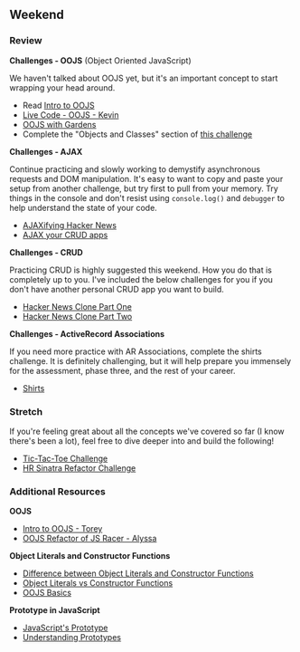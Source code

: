 ## Weekend

### Review


**Challenges - OOJS** (Object Oriented JavaScript)

We haven't talked about OOJS yet, but it's an important concept to start wrapping your head around.

- Read [Intro to OOJS](../resources/alycit_e6f5f20ced9b42a64f5a.md)
- [Live Code - OOJS - Kevin](https://talks.devbootcamp.com/oojs-zoo-example)
- [OOJS with Gardens](../../../../oojs-garden-challenge)
- Complete the "Objects and Classes" section of [this challenge](../../../../javascript-from-ruby-challenge)

**Challenges - AJAX**

Continue practicing and slowly working to demystify asynchronous requests and DOM manipulation. It's easy to want to copy and paste your setup from another challenge, but try first to pull from your memory. Try things in the console and don't resist using `console.log()` and `debugger` to help understand the state of your code.

- [AJAXifying Hacker News](../../../../ajaxifying-hacker-news-challenge)
- [AJAX your CRUD apps](../../../../ajax-review-challenge)

**Challenges - CRUD**

Practicing CRUD is highly suggested this weekend. How you do that is completely up to you. I've included the below challenges for you if you don't have another personal CRUD app you want to build.

- [Hacker News Clone Part One](../../../../hacker-news-clone-part-1-challenge)
- [Hacker News Clone Part Two](../../../../hacker-news-clone-part-2-challenge)

**Challenges - ActiveRecord Associations**

If you need more practice with AR Associations, complete the shirts challenge. It is definitely challenging, but it will help prepare you immensely for the assessment, phase three, and the rest of your career.

- [Shirts](../../../../active-record-associations-drill-shirts-challenge)

### Stretch

If you're feeling great about all the concepts we've covered so far (I know there's been a lot), feel free to dive deeper into and build the following!

- [Tic-Tac-Toe Challenge](../../../../tic-tac-toe-challenge)
- [HR Sinatra Refactor Challenge](../../../../hr-sinatra-refactor-challenge)

### Additional Resources

**OOJS**

- [Intro to OOJS - Torey](https://talks.devbootcamp.com/oojs-for-coyotes)
- [OOJS Refactor of JS Racer - Alyssa](https://talks.devbootcamp.com/mvc-oojs-racer-live-code)

**Object Literals and Constructor Functions**

- [Difference between Object Literals and Constructor Functions](http://blog.kevinchisholm.com/javascript/difference-between-object-literal-and-instance-object/)
- [Object Literals vs Constructor Functions](http://stackoverflow.com/questions/4859800/should-i-be-using-object-literals-or-constructor-functions)
- [OOJS Basics](http://code.tutsplus.com/tutorials/the-basics-of-object-oriented-javascript--net-7670)

**Prototype in JavaScript**

- [JavaScript's Prototype](http://javascriptissexy.com/javascript-prototype-in-plain-detailed-language/)
- [Understanding Prototypes](https://javascriptweblog.wordpress.com/2010/06/07/understanding-javascript-prototypes/)

